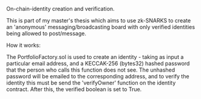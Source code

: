 On-chain-identity creation and verification.

This is part of my master's thesis which aims to use zk-SNARKS to create an 'anonymous' messaging/broadcasting board with only verified identities being allowed to post/message.

How it works:

The PortfolioFactory.sol is used to create an identity - taking as input a particular email address, and a KECCAK-256 (bytes32) hashed password that the person who calls this function does not see. The unhashed password will be emailed to the corresponding address, and to verify the identity this must be send the 'verifyOwner' function on the identity contract. After this, the verified boolean is set to True. 
